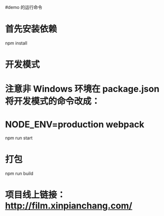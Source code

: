  #demo 的运行命令

 # 首先安装依赖
npm install

# 开发模式
# 注意非 Windows 环境在 package.json 将开发模式的命令改成：
# NODE_ENV=production webpack
npm run start

# 打包
npm run build

# 项目线上链接：http://film.xinpianchang.com/

